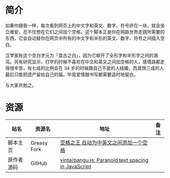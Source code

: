 # 简介

如果你跟我一样，每次看到网页上的中文字和英文、数字、符号挤在一块，就会坐立难安，忍不住想在它们之间加个空格。这个脚本正是你在网路世界走跳所需要的东西，它会自动替你在网页中所有的中文字和半形的英文、数字、符号之间插入空白。

汉学家称这个空白字元为「盘古之白」，因为它噼开了全形字和半形字之间的溷沌。另有研究显示，打字的时候不喜欢在中文和英文之间加空格的人，感情路都走得很辛苦，有七成的比例会在 34 岁的时候跟自己不爱的人结婚，而其馀三成的人最后只能把遗产留给自己的猫。毕竟爱情跟书写都需要适时地留白。

与大家共勉之。

# 资源

|站名|资源名|地址|备注|
|---|---|---|---|
|脚本主页|Greasy Fork|[空格之王 自动为中英文之间添加一个空格](https://greasyfork.org/zh-CN/scripts/37950-%E7%A9%BA%E6%A0%BC%E4%B9%8B%E7%8E%8B-%E8%87%AA%E5%8A%A8%E4%B8%BA%E4%B8%AD%E8%8B%B1%E6%96%87%E4%B9%8B%E9%97%B4%E6%B7%BB%E5%8A%A0%E4%B8%80%E4%B8%AA%E7%A9%BA%E6%A0%BC)||
|原作者源码|GitHub|[vinta/pangu.js: Paranoid text spacing in JavaScript](https://github.com/vinta/pangu.js)||
